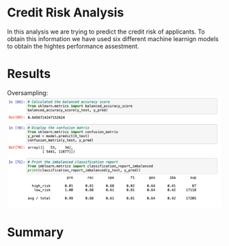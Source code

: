 # Credit Risk Analysis

In this analysis we are trying to predict the credit risk of applicants. To obtain this information we have used six different machine learnign models to obtain the hightes performance assestment. 

# Results 
Oversampling: 
<img src="https://github.com/carolinamedina26/Credit_Risk_Analysis/blob/main/Resources/Naive_oversampling.png">


# Summary
